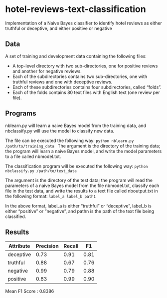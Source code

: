 # hotel-reviews-text-classification
Implementation of a Naive Bayes classifier to identify hotel reviews as either truthful or deceptive, and either positive or negative

## Data 

A set of training and development data containing the following files:

 - A top-level directory with two sub-directories, one for positive reviews and another for negative reviews.
 - Each of the subdirectories contains two sub-directories, one with truthful reviews and one with deceptive reviews.
 - Each of these subdirectories contains four subdirectories, called “folds”.
 - Each of the folds contains 80 text files with English text (one review per file).

## Programs
nblearn.py will learn a naive Bayes model from the training data, and nbclassify.py will use the model to classify new data.

The file can be executed the following way: ```python nblearn.py /path/to/training_data ```
The argument is the directory of the training data; the program will learn a naive Bayes model, and write the model parameters to a file called nbmodel.txt. 

The classification program will be executed the following way: ``` python nbclassify.py /path/to/test_data ```

The argument is the directory of the test data; the program will read the parameters of a naive Bayes model from the file nbmodel.txt, classify each file in the test data, and write the results to a text file called nboutput.txt in the following format: 
```label_a label_b path1```
    
In the above format, label_a is either “truthful” or “deceptive”, label_b is either “positive” or “negative”, and pathn is the path of the text file being classified.

## Results

|  Attribute | Precision  | Recall  |  F1   |
|------------|------------|---------|-------|
| deceptive  |   0.73     |  0.91   | 0.81  |
| truthful   |   0.88     |  0.67   | 0.76  |
| negative   |   0.99     |  0.79   | 0.88  |
| positive   |   0.83     |  0.99   | 0.90  |

Mean F1 Score :  0.8386
